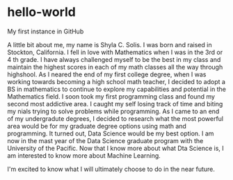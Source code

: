 # hello-world
My first instance in GitHub

A little bit about me, my name is Shyla C. Solis. I was born and raised in Stockton, California. I fell in love with Mathematics when I was in the 3rd or 4 th grade. I have always challenged myself to be the best in my class and maintain the highest scores in each of my math classes all the way through highshool. As I neared the end of my first college degree, when I was working towards becoming a high school math teacher, I decided to adopt a BS in mathematics to continue to explore my capabilities and potential in the Mathematics field. I soon took my first programming class and found my second most addictive area. I caught my self losing track of time and biting my nials trying to solve problems while programming. 
As I came to an end of my undergradute degrees, I decided to research what the most powerful area would be for my graduate degree options using math and programming. It turned out, Data Science would be my best option. I am now in the mast year of the Data Science graduate program with the University of the Pacific. Now that I know more about what Dta Science is, I am interested to know more about Machine Learning. 

I'm excited to know what I will ultimately choose to do in the near future. 
